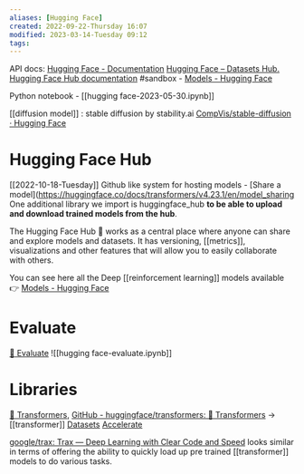 ```yaml
---
aliases: [Hugging Face]
created: 2022-09-22-Thursday 16:07
modified: 2023-03-14-Tuesday 09:12
tags: 
---
```


API docs: [Hugging Face - Documentation](https://huggingface.co/docs)
[Hugging Face – Datasets Hub.](https://huggingface.co/datasets)
[Hugging Face Hub documentation](https://huggingface.co/docs/hub/index)
#sandbox - [Models - Hugging Face](https://huggingface.co/models)

Python notebook - [[hugging face-2023-05-30.ipynb]]

[[diffusion model]] : stable diffusion by stability.ai [CompVis/stable-diffusion · Hugging Face](https://huggingface.co/CompVis/stable-diffusion)

# Hugging Face Hub

[[2022-10-18-Tuesday]]
Github like system for hosting models - [Share a model](https://huggingface.co/docs/transformers/v4.23.1/en/model_sharing
One additional library we import is huggingface_hub **to be able to upload and download trained models from the hub**.

The Hugging Face Hub 🤗 works as a central place where anyone can share and explore models and datasets. It has versioning, [[metrics]], visualizations and other features that will allow you to easily collaborate with others.

You can see here all the Deep [[reinforcement learning]] models available 👉 [Models - Hugging Face](https://huggingface.co/models?pipeline_tag=reinforcement-learning&sort=downloads)

# Evaluate

[🤗 Evaluate](https://huggingface.co/docs/evaluate/index)
![[hugging face-evaluate.ipynb]]
# Libraries

[🤗 Transformers](https://huggingface.co/docs/transformers/v4.23.1/en/index), [GitHub - huggingface/transformers: 🤗 Transformers](https://github.com/huggingface/transformers) -> [[transformer]]
[Datasets](https://huggingface.co/docs/datasets/index)
[Accelerate](https://huggingface.co/docs/accelerate/index)

[google/trax: Trax — Deep Learning with Clear Code and Speed](https://github.com/google/trax) looks similar in terms of offering the ability to quickly load up pre trained [[transformer]] models to do various tasks.
